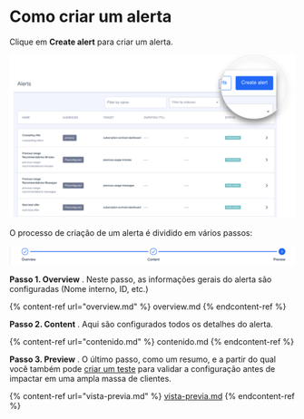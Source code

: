 Como criar um alerta
====================

Clique em **Create alert** para criar um alerta. 

![](../.gitbook/assets/Create_alerts_Detail.png)

O processo de criação de um alerta é dividido em vários passos:

![](../.gitbook/assets/Crear_alerta_pasos.png)

**Passo 1\. Overview** . Neste passo, as informações gerais do alerta são configuradas \(Nome interno, ID, etc.\)

\{% content\-ref url="overview.md" %\}
overview.md
\{% endcontent\-ref %\}

**Passo 2\. Content** . Aqui são configurados todos os detalhes do alerta.

\{% content\-ref url="contenido.md" %\}
contenido.md
\{% endcontent\-ref %\}

**Passo 3\. Preview** . O último passo, como um resumo, e a partir do qual você também pode [criar um teste](../como-hacer-un-test.md) para validar a configuração antes de impactar em uma ampla massa de clientes.

\{% content\-ref url="vista\-previa.md" %\}
[vista\-previa.md](vista-previa.md)
\{% endcontent\-ref %\}

